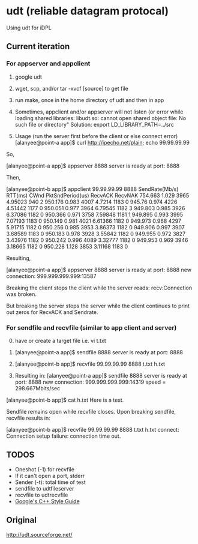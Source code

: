 udt (reliable datagram protocal)
=========================

Using udt for iDPL

## Current iteration

### For appserver and appclient

1. google udt
2. wget, scp, and/or tar -xvcf [source] to get file
3. run make, once in the home directory of udt and then in app
4. Sometimes, appclient and/or appserver will not listen (or error while loading shared libraries: libudt.so: cannot open shared object file: No such file or directory"
Solution:
export LD_LIBRARY_PATH=../src


5. Usage
(run the server first before the client or else connect  error)
[alanyee@point-a app]$ curl http://ipecho.net/plain; echo
99.99.99.99

So,

[alanyee@point-a app]$ appserver 8888
server is ready at port: 8888

Then,

[alanyee@point-b app]$ appclient 99.99.99.99 8888
SendRate(Mb/s)	RTT(ms)	CWnd	PktSndPeriod(us)	RecvACK	RecvNAK
754.663		1.029	3965	4.95023			940	2
950.176		0.983	4007	4.7214			1183	0
945.76		0.974	4226	4.51442			1177	0
950.051		0.977	3964	6.79545			1182	3
949.803		0.985	3926	6.37086			1182	0
950.366		0.971	3758	7.59848			1181	1
949.895		0.993	3995	7.07193			1183	0
950.149		0.981	4021	6.61366			1182	0
949.973		0.968	4297	5.91715			1182	0
950.256		0.985	3953	3.86373			1182	0
949.906		0.997	3907	3.68589			1183	0
950.183		0.978	3928	3.55842			1182	0
949.955		0.972	3827	3.43976			1182	0
950.242		0.996	4089	3.32777			1182	0
949.953		0.969	3946	3.18665			1182	0
950.228		1.128	3853	3.11168			1183	0

Resulting,

[alanyee@point-a app]$ appserver 8888
server is ready at port: 8888
new connection: 999.999.999.999:13587


Breaking the client stops the client while the server reads:
recv:Connection was broken.

But breaking the server stops the server while the client continues to print 
out zeros for RecvACK and Sendrate.

### For sendfile and recvfile (similar to app client and server)

0. have or create a target file i.e. 
vi t.txt

1. [alanyee@point-a app]$ sendfile 8888
server is ready at port: 8888

2. [alanyee@point-b app]$ recvfile 99.99.99.99 8888 t.txt h.txt

3. Resulting in:
[alanyee@point-a app]$ sendfile 8888
server is ready at port: 8888
new connection: 999.999.999.999:14319
speed = 298.667Mbits/sec

[alanyee@point-b app]$ cat h.txt
Here is a test.

Sendfile remains open while recvfile closes. Upon breaking sendfile, recvfile results in:

[alanyee@point-b app]$ recvfile 99.99.99.99 8888 t.txt h.txt
connect: Connection setup failure: connection time out.

## TODOS
* Oneshot (-1) for recvfile
* If it can't open a port, stderr
* Sender (-t): total time of test
* sendfile to udtfileserver
* recvfile to udtrecvfile
* [Google's C++ Style Guide](https://google.github.io/styleguide/cppguide.html)

## Original

http://udt.sourceforge.net/